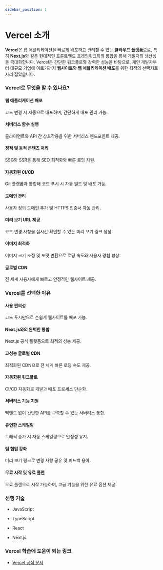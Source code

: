 ```yaml
---
sidebar_position: 1
---
```


# Vercel 소개

**Vercel**은 웹 애플리케이션을 빠르게 배포하고 관리할 수 있는 **클라우드 플랫폼**으로, 특히 **Next.js**와 같은 현대적인 프론트엔드 프레임워크와의 통합을 통해 개발자의 생산성을 극대화합니다. Vercel은 간단한 워크플로와 강력한 성능을 바탕으로, 개인 개발자부터 대규모 기업에 이르기까지 **웹사이트와 웹 애플리케이션 배포**를 위한 최적의 선택지로 자리 잡았습니다.

### Vercel로 무엇을 할 수 있나요?

#### 웹 애플리케이션 배포

코드 변경 시 자동으로 배포하며, 간단하게 배포 관리 가능.

#### 서버리스 함수 실행

클라이언트와 API 간 상호작용을 위한 서버리스 엔드포인트 제공.

#### 정적 및 동적 콘텐츠 처리

SSG와 SSR을 통해 SEO 최적화와 빠른 로딩 지원.

#### 자동화된 CI/CD

Git 플랫폼과 통합해 코드 푸시 시 자동 빌드 및 배포 가능.

#### 도메인 관리

사용자 정의 도메인 추가 및 HTTPS 인증서 자동 관리.

#### 미리 보기 URL 제공

코드 변경 사항을 실시간 확인할 수 있는 미리 보기 링크 생성.

#### 이미지 최적화

이미지 크기 조정 및 포맷 변환으로 로딩 속도와 사용자 경험 향상.

#### 글로벌 CDN

전 세계 사용자에게 빠르고 안정적인 웹사이트 제공.

### Vercel를 선택한 이유

#### 사용 편의성

코드 푸시만으로 손쉽게 웹사이트를 배포 가능.

#### Next.js와의 완벽한 통합

Next.js 공식 플랫폼으로 최적의 성능 제공.

#### 고성능 글로벌 CDN

최적화된 CDN으로 전 세계 빠른 로딩 속도 제공.

#### 자동화된 워크플로

CI/CD 자동화로 개발과 배포 프로세스 단순화.

#### 서버리스 기능 지원

백엔드 없이 간단한 API를 구축할 수 있는 서버리스 통합.

#### 유연한 스케일링

트래픽 증가 시 자동 스케일링으로 안정성 유지.

#### 팀 협업 강화

미리 보기 링크로 변경 사항 공유 및 피드백 용이.

#### 무료 시작 및 유료 플랜

무료 플랜으로 시작 가능하며, 고급 기능을 위한 유료 옵션 제공.

### 선행 기술

- JavaScript

- TypeScript

- React

- Next.js

### Vercel 학습에 도움이 되는 링크

- [Vercel 공식 문서](https://vercel.com/docs)
